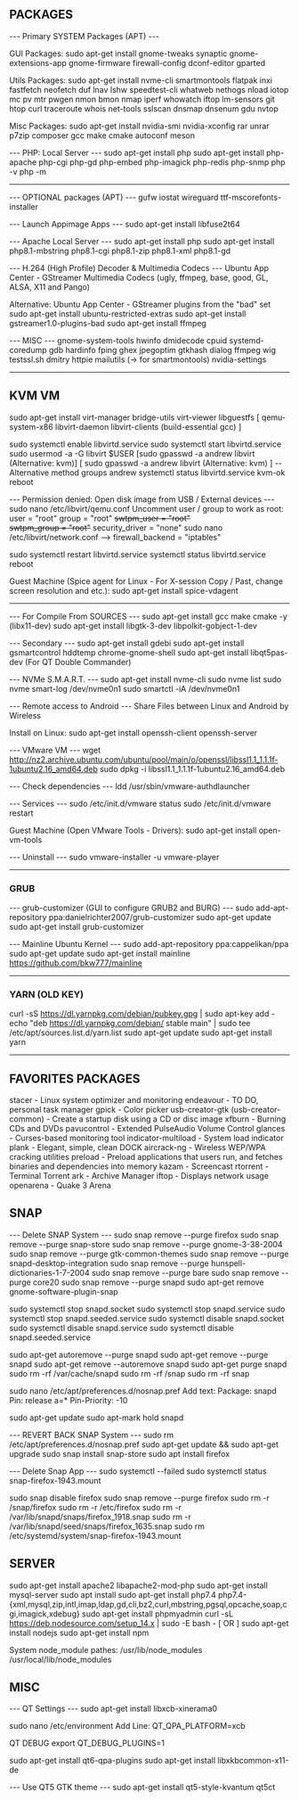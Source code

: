 ## PACKAGES

--- Primary SYSTEM Packages (APT) ---

GUI Packages:
sudo apt-get install gnome-tweaks synaptic gnome-extensions-app gnome-firmware firewall-config dconf-editor gparted

Utils Packages:
sudo apt-get install nvme-cli smartmontools flatpak inxi fastfetch neofetch duf lnav lshw speedtest-cli whatweb nethogs nload iotop mc pv mtr pwgen nmon bmon nmap iperf whowatch iftop lm-sensors git htop curl traceroute whois net-tools sslscan dnsmap dnsenum gdu nvtop

Misc Packages:
sudo apt-get install nvidia-smi nvidia-xconfig rar unrar p7zip composer gcc make cmake autoconf meson

--- PHP: Local Server ---
sudo apt-get install php
sudo apt-get install php-apache php-cgi php-gd php-embed php-imagick php-redis php-snmp
php -v
php -m

___

--- OPTIONAL packages (APT) ---
gufw iostat wireguard ttf-mscorefonts-installer

--- Launch Appimage Apps ---
sudo apt-get install libfuse2t64

--- Apache Local Server ---
sudo apt-get install php
sudo apt-get install php8.1-mbstring php8.1-cgi php8.1-zip php8.1-xml php8.1-gd

--- H.264 (High Profile) Decoder & Multimedia Codecs ---
Ubuntu App Center - GStreamer Multimedia Codecs
(ugly, ffmpeg, base, good, GL, ALSA, X11 and Pango)

Alternative:
Ubuntu App Center - GStreamer plugins from the "bad" set
sudo apt-get install ubuntu-restricted-extras
sudo apt-get install gstreamer1.0-plugins-bad
sudo apt-get install ffmpeg

--- MISC ---
gnome-system-tools
hwinfo dmidecode cpuid systemd-coredump gdb hardinfo fping
ghex jpegoptim gtkhash dialog ffmpeg
wig testssl.sh dmitry httpie
mailutils (-> for smartmontools)
nvidia-settings

___

## KVM VM
sudo apt-get install virt-manager bridge-utils virt-viewer libguestfs
[ qemu-system-x86 libvirt-daemon libvirt-clients (build-essential gcc) ]

sudo systemctl enable libvirtd.service
sudo systemctl start libvirtd.service
sudo usermod -a -G libvirt $USER [sudo gpasswd -a andrew libvirt (Alternative: kvm)]
[ sudo gpasswd -a andrew libvirt (Alternative: kvm) ] -- Alternative method
groups andrew
systemctl status libvirtd.service
kvm-ok
reboot

--- Permission denied: Open disk image from USB / External devices ---
sudo nano /etc/libvirt/qemu.conf
Uncomment user / group to work as root:
user = "root"
group = "root"
~~swtpm_user = "root"~~  
~~swtpm_group = "root"~~
security_driver = "none"
sudo nano /etc/libvirt/network.conf --> firewall_backend = "iptables"

sudo systemctl restart libvirtd.service
systemctl status libvirtd.service
reboot

Guest Machine (Spice agent for Linux - For X-session
Copy / Past, change screen resolution and etc.):
sudo apt-get install spice-vdagent

___

--- For Compile From SOURCES ---
sudo apt-get install gcc make cmake -y (libx11-dev)
sudo apt-get install libgtk-3-dev libpolkit-gobject-1-dev

--- Secondary ---
sudo apt-get install gdebi
sudo apt-get install gsmartcontrol hddtemp chrome-gnome-shell
sudo apt-get install libqt5pas-dev (For QT Double Commander)

--- NVMe S.M.A.R.T. ---
sudo apt-get install nvme-cli
sudo nvme list
sudo nvme smart-log /dev/nvme0n1
sudo smartctl -iA /dev/nvme0n1

--- Remote access to Android ---
Share Files between Linux and Android by Wireless

Install on Linux:
sudo apt-get install openssh-client openssh-server

--- VMware VM ---
wget http://nz2.archive.ubuntu.com/ubuntu/pool/main/o/openssl/libssl1.1_1.1.1f-1ubuntu2.16_amd64.deb
sudo dpkg -i libssl1.1_1.1.1f-1ubuntu2.16_amd64.deb

--- Check dependencies ---
ldd /usr/sbin/vmware-authdlauncher

--- Services ---
sudo /etc/init.d/vmware status
sudo /etc/init.d/vmware restart

Guest Machine (Open VMware Tools - Drivers):
sudo apt-get install open-vm-tools

--- Uninstall ---
sudo vmware-installer -u vmware-player

___

### GRUB
--- grub-customizer (GUI to configure GRUB2 and BURG) ---
sudo add-apt-repository ppa:danielrichter2007/grub-customizer
sudo apt-get update
sudo apt-get install grub-customizer

--- Mainline Ubuntu Kernel ---
sudo add-apt-repository ppa:cappelikan/ppa
sudo apt-get update
sudo apt-get install mainline
https://github.com/bkw777/mainline

___

### YARN (OLD KEY)
curl -sS https://dl.yarnpkg.com/debian/pubkey.gpg | sudo apt-key add -
echo "deb https://dl.yarnpkg.com/debian/ stable main" | sudo tee /etc/apt/sources.list.d/yarn.list
sudo apt-get update
sudo apt-get install yarn

___

## FAVORITES PACKAGES
stacer - Linux system optimizer and monitoring
endeavour - TO DO, personal task manager
gpick - Color picker
usb-creator-gtk (usb-creator-common) - Create a startup disk using a CD or disc image
xfburn -  Burning CDs and DVDs
pavucontrol - Extended PulseAudio Volume Control
glances - Curses-based monitoring tool
indicator-multiload - System load indicator
plank - Elegant, simple, clean DOCK
aircrack-ng - Wireless WEP/WPA cracking utilities
preload - Preload applications that users run, and fetches binaries and dependencies into memory
kazam - Screencast
rtorrent - Terminal Torrent
ark - Archive Manager
iftop - Displays network usage
openarena - Quake 3 Arena

## SNAP
--- Delete SNAP System ---
sudo snap remove --purge firefox
sudo snap remove --purge snap-store
sudo snap remove --purge gnome-3-38-2004
sudo snap remove --purge gtk-common-themes
sudo snap remove --purge snapd-desktop-integration
sudo snap remove --purge hunspell-dictionaries-1-7-2004
sudo snap remove --purge bare
sudo snap remove --purge core20
sudo snap remove --purge snapd
sudo apt-get remove gnome-software-plugin-snap

sudo systemctl stop snapd.socket
sudo systemctl stop snapd.service
sudo systemctl stop snapd.seeded.service
sudo systemctl disable snapd.socket
sudo systemctl disable snapd.service
sudo systemctl disable snapd.seeded.service

sudo apt-get autoremove --purge snapd
sudo apt-get remove --purge snapd
sudo apt-get remove --autoremove snapd
sudo apt-get purge snapd
sudo rm -rf /var/cache/snapd
sudo rm -rf /snap
sudo rm -rf snap

sudo nano /etc/apt/preferences.d/nosnap.pref
Add text:
Package: snapd
Pin: release a=*
Pin-Priority: -10

sudo apt-get update
sudo apt-mark hold snapd

--- REVERT BACK SNAP System ---
sudo rm /etc/apt/preferences.d/nosnap.pref
sudo apt-get update && sudo apt-get upgrade
sudo snap install snap-store
sudo apt install firefox

--- Delete Snap App ---
sudo systemctl --failed
sudo systemctl status snap-firefox-1943.mount

sudo snap disable firefox
sudo snap remove --purge firefox
sudo rm -r /snap/firefox
sudo rm -r /etc/firefox
sudo rm -r /var/lib/snapd/snaps/firefox_1918.snap
sudo rm -r /var/lib/snapd/seed/snaps/firefox_1635.snap
sudo rm /etc/systemd/system/snap-firefox-1943.mount

## SERVER
sudo apt-get install apache2 libapache2-mod-php
sudo apt-get install mysql-server
sudo apt install sudo apt-get install php7.4 php7.4-{xml,mysql,zip,intl,imap,ldap,gd,cli,bz2,curl,mbstring,pgsql,opcache,soap,cgi,imagick,xdebug}
sudo apt-get install phpmyadmin
curl -sL https://deb.nodesource.com/setup_14.x | sudo -E bash - [ OR ] sudo apt-get install nodejs
sudo apt-get install npm

System node_module pathes:
/usr/lib/node_modules
/usr/local/lib/node_modules

## MISC
--- QT Settings ---
sudo apt-get install libxcb-xinerama0

sudo nano /etc/environment
Add Line:
QT_QPA_PLATFORM=xcb

QT DEBUG
export QT_DEBUG_PLUGINS=1

sudo apt-get install qt6-qpa-plugins
sudo apt-get install libxkbcommon-x11-de

--- Use QT5 GTK theme ---
sudo apt-get install qt5-style-kvantum qt5ct
